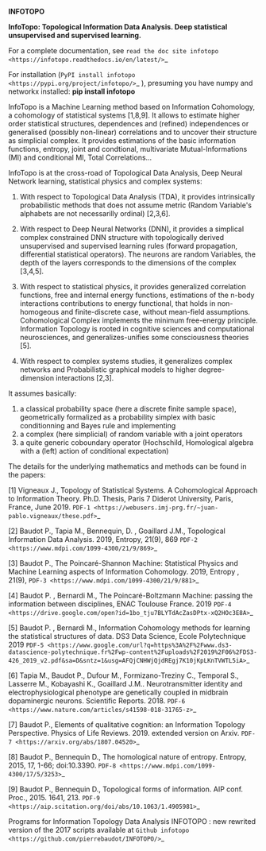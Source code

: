 **INFOTOPO**


**InfoTopo: Topological Information Data Analysis. Deep statistical unsupervised and supervised learning.**

For a complete documentation, see `read the doc site infotopo <https://infotopo.readthedocs.io/en/latest/>`_

For installation (`PyPI install infotopo <https://pypi.org/project/infotopo/>`_
), presuming you have numpy and networkx installed:
**pip install infotopo**

InfoTopo is a Machine Learning method based on Information Cohomology, a cohomology of statistical systems [1,8,9]. 
It allows to estimate higher order statistical structures, dependences and (refined) independences or generalised (possibly non-linear) correlations and to uncover their structure as simplicial complex.
It provides estimations of the basic information functions, entropy, joint and condtional, multivariate Mutual-Informations (MI) and conditional MI, Total Correlations...

InfoTopo is at the cross-road of Topological Data Analysis, Deep Neural Network learning, statistical physics and complex systems:
 1. With respect to Topological Data Analysis (TDA), it provides intrinsically probabilistic methods that does not assume metric (Random Variable's alphabets are not necessarilly ordinal) [2,3,6].

 2. With respect to Deep Neural Networks (DNN), it provides a simplical complex constrained DNN structure with topologically derived unsupervised and supervised learning rules (forward propagation, differential statistical operators). The neurons are random Variables, the depth of the layers corresponds to the dimensions of the complex [3,4,5].

 3. With respect to statistical physics, it provides generalized correlation functions, free and internal energy functions, estimations of the n-body interactions contributions to energy functional, that holds in non-homogeous and finite-discrete case, without mean-field assumptions. Cohomological Complex implements the minimum free-energy principle. Information Topology is rooted in cognitive sciences and computational neurosciences, and generalizes-unifies some consciousness theories [5].

 4. With respect to complex systems studies, it generalizes complex networks and Probabilistic graphical models to higher degree-dimension interactions [2,3].

It assumes basically:
 1. a classical probability space (here a discrete finite sample space), geometrically formalized as a probability simplex with basic conditionning and Bayes rule and implementing  
 2. a complex (here simplicial) of random variable with a joint operators
 3. a quite generic coboundary operator (Hochschild, Homological algebra with a (left) action of conditional expectation)

The details for the underlying mathematics and methods can be found in the papers:

[1] Vigneaux J., Topology of Statistical Systems. A Cohomological Approach to Information Theory. Ph.D. Thesis, Paris 7 Diderot University, Paris, France, June 2019. `PDF-1 <https://webusers.imj-prg.fr/~juan-pablo.vigneaux/these.pdf>`_
 
[2] Baudot P., Tapia M., Bennequin, D. , Goaillard J.M., Topological Information Data Analysis. 2019, Entropy, 21(9), 869  `PDF-2 <https://www.mdpi.com/1099-4300/21/9/869>`_
 
[3] Baudot P., The Poincaré-Shannon Machine: Statistical Physics and Machine Learning aspects of Information Cohomology. 2019, Entropy , 21(9),  `PDF-3 <https://www.mdpi.com/1099-4300/21/9/881>`_

[4] Baudot P. , Bernardi M.,  The Poincaré-Boltzmann Machine: passing the information between disciplines, ENAC Toulouse France. 2019 `PDF-4 <https://drive.google.com/open?id=1bo_tju7BLYTdAcZasDPtx-xQ2HOc3E8A>`_

[5] Baudot P. , Bernardi M.,  Information Cohomology methods for learning the statistical structures of data. DS3 Data Science, Ecole Polytechnique 2019 `PDF-5 <https://www.google.com/url?q=https%3A%2F%2Fwww.ds3-datascience-polytechnique.fr%2Fwp-content%2Fuploads%2F2019%2F06%2FDS3-426_2019_v2.pdf&sa=D&sntz=1&usg=AFQjCNHWjQjdREgj7K10jKpLKnTVWTL5iA>`_  

[6] Tapia M., Baudot P., Dufour M., Formizano-Treziny C., Temporal S., Lasserre M., Kobayashi K., Goaillard J.M.. Neurotransmitter identity and electrophysiological phenotype are genetically coupled in midbrain dopaminergic neurons. Scientific Reports. 2018. `PDF-6 <https://www.nature.com/articles/s41598-018-31765-z>`_
 
[7] Baudot P., Elements of qualitative cognition: an Information Topology Perspective. Physics of Life Reviews. 2019. extended version on Arxiv. `PDF-7 <https://arxiv.org/abs/1807.04520>`_
 
[8] Baudot P., Bennequin D., The homological nature of entropy. Entropy, 2015, 17, 1-66; doi:10.3390. `PDF-8 <https://www.mdpi.com/1099-4300/17/5/3253>`_
 
[9] Baudot P., Bennequin D., Topological forms of information. AIP conf. Proc., 2015. 1641, 213. `PDF-9 <https://aip.scitation.org/doi/abs/10.1063/1.4905981>`_
 


Programs for Information Topology Data Analysis INFOTOPO : new rewrited version of the 2017 scripts available at `Github infotopo <https://github.com/pierrebaudot/INFOTOPO/>`_
 



